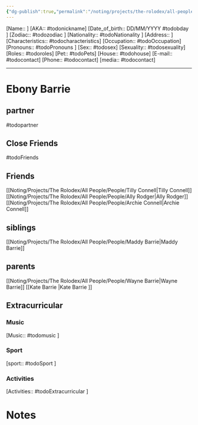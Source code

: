 ```yaml
---
{"dg-publish":true,"permalink":"/noting/projects/the-rolodex/all-people/people/ebony-barrie/","dgHomeLink":true,"dgPassFrontmatter":false}
---
```


[Name:: ]
[AKA:: #todonickname]
[Date_of_birth:: DD/MM/YYYY #todobday ]
[Zodiac:: #todozodiac ]
[Nationality:: #todoNationality ]
[Address:: ]
[Characteristics::  #todocharacteristics]
[Occupation:: #todoOccupation]
[Pronouns:: #todoPronouns ]
[Sex:: #todosex]
[Sexuality:: #todosexuality]
[Roles:: #todoroles]
[Pet:: #todoPets]
[House:: #todohouse]
[E-mail:: #todocontact]
[Phone:: #todocontact]
[media:: #todocontact]

---
# Ebony Barrie
## partner
#todopartner
## Close Friends
#todoFriends
## Friends
[[Noting/Projects/The Rolodex/All People/People/Tilly Connell|Tilly Connell]]
[[Noting/Projects/The Rolodex/All People/People/Ally Rodger|Ally Rodger]]
[[Noting/Projects/The Rolodex/All People/People/Archie Connell|Archie Connell]]
## siblings
[[Noting/Projects/The Rolodex/All People/People/Maddy Barrie|Maddy Barrie]]
## parents
[[Noting/Projects/The Rolodex/All People/People/Wayne Barrie|Wayne Barrie]]
[[Kate Barrie |Kate Barrie ]]
## Extracurricular
### Music
[Music:: #todomusic ]
### Sport
[sport:: #todoSport ]
### Activities
[Activities:: #todoExtracurricular ]
# Notes
